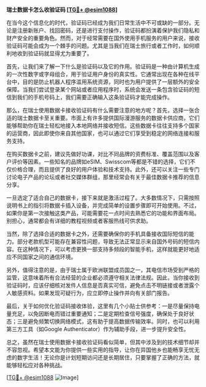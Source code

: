 **瑞士数据卡怎么收验证码 [[TG💪+ @esim1088](https://t.me/s/esim1088)]**

在当今这个信息化的时代，验证码已经成为我们日常生活中不可或缺的一部分。无论是注册新账户、找回密码，还是进行支付操作，验证码都扮演着保护我们隐私和财产安全的重要角色。然而，对于经常需要在国外使用手机服务的用户来说，接收验证码可能会成为一个棘手的问题。尤其是当我们在瑞士旅行或者工作时，如何顺利地收到验证码就显得尤为重要了。

首先，让我们来了解一下什么是验证码以及它的作用。验证码是一种由计算机生成的一次性数字或字母组合，用于验证用户身份的真实性。它通常出现在各种在线平台中，目的是防止机器人程序滥用系统资源，同时也为用户提供了一层额外的安全保障。当我们尝试登录某个网站或者应用程序时，系统会发送一条包含验证码的短信到我们的手机号码上，我们需要正确输入这条验证码才能完成操作。

那么，在瑞士使用数据卡接收验证码有什么需要注意的地方呢？首先，选择一张合适的瑞士数据卡至关重要。市面上有许多提供国际漫游服务的数据卡供应商，它们能够帮助你在瑞士轻松地接入本地网络并接收短信。这些数据卡往往支持多个国家的运营商，因此即使你来自其他国家，也可以通过它们享受到稳定的网络连接和服务支持。

在购买数据卡之前，建议先做好功课，对比不同品牌的资费标准、覆盖范围以及客户评价等因素。一些知名的品牌如eSIM、Swisscom等都是不错的选择，它们不仅价格合理，而且提供了良好的用户体验和技术支持。此外，还可以关注一些专门讨论电子产品的论坛或者社交媒体群组，那里经常会有关于最佳数据卡推荐的信息分享。

一旦选定了适合自己的数据卡，接下来就是激活过程了。大多数情况下，只需按照说明书上的指引将数据卡插入设备，并完成简单的设置步骤即可开始使用。不过，如果你是第一次接触这类产品，可能需要花一点时间去熟悉它的功能和界面布局。别担心，通常都会有详细的教程视频或者客服热线可供求助。

当然，除了选择合适的数据卡之外，还需要确保你的手机具备接收国际短信的能力。部分老款机型可能存在兼容性问题，导致无法正常显示来自国外号码的短信内容。在这种情况下，可以考虑更换一部支持多频段的智能手机，这样就能更好地适应不同国家之间的通信环境。

另外，值得注意的是，由于瑞士属于欧洲联盟成员国之一，其电信市场受到严格的监管，这意味着所有合法经营的企业都必须遵守相关法律法规。因此，当你接收到验证码时，应该仔细核对发件人信息是否真实可信，避免点击不明链接或者泄露个人敏感资料。如果发现可疑行为，应立即停止操作并向有关部门报告。

最后，关于如何优化验证码接收体验，这里有几个小贴士供参考：一是尽量保持电量充足，以免因断电而错过重要通知；二是定期检查信号强度，确保处于良好状态；三是避免频繁切换网络模式，这有助于提高数据传输效率。同时，也可以利用第三方工具（如Google Authenticator）作为辅助手段，进一步提升安全性。

总之，虽然在瑞士使用数据卡接收验证码看似简单，但其中涉及到的技术细节却并不容忽视。希望本文能为你提供一些实用的指导，让你在异国他乡也能畅享无忧无虑的数字生活！无论你是计划短期访问还是长期居住，只要掌握了正确的方法，就能够轻松应对各种挑战。

[[TG💪+ @esim1088](https://t.me/s/esim1088) ![Image](https://i.postimg.cc/4NQfJmqS/Snipaste-2025-05-13-00-14-12.png)]